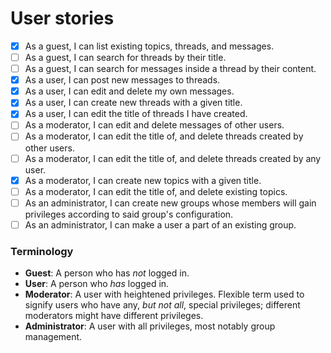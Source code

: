 # User stories

- [x] As a guest, I can list existing topics, threads, and messages.
- [ ] As a guest, I can search for threads by their title.
- [ ] As a guest, I can search for messages inside a thread by their content.
- [x] As a user, I can post new messages to threads.
- [x] As a user, I can edit and delete my own messages.
- [x] As a user, I can create new threads with a given title.
- [x] As a user, I can edit the title of threads I have created.
- [ ] As a moderator, I can edit and delete messages of other users.
- [ ] As a moderator, I can edit the title of, and delete threads created by other users.
- [ ] As a moderator, I can edit the title of, and delete threads created by any user.
- [x] As a moderator, I can create new topics with a given title.
- [ ] As a moderator, I can edit the title of, and delete existing topics.
- [ ] As an administrator, I can create new groups whose members will gain privileges according to said group's configuration.
- [ ] As an administrator, I can make a user a part of an existing group.

### Terminology

- **Guest**: A person who has _not_ logged in.
- **User**: A person who _has_ logged in.
- **Moderator**: A user with heightened privileges. Flexible term used to signify users who have any, _but not all_, special privileges; different moderators might have different privileges.
- **Administrator**: A user with all privileges, most notably group management.